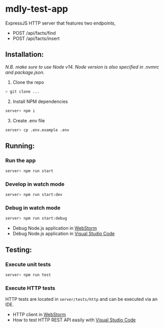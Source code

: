 # mdly-test-app
ExpressJS HTTP server that features two endpoints, 
- POST /api/facts/find
- POST /api/facts/insert

## Installation:
*N.B. make sure to use Node v14. Node version is also specified in .nvmrc and package.json*.
1. Clone the repo
```bash
> git clone ...
```
2. Install NPM dependencies
```bash
server> npm i
```
3. Create .env file
```bash
server> cp .env.example .env
```

## Running:
### Run the app
```bash
server> npm run start
```

### Develop in watch mode
```bash
server> npm run start:dev
```

### Debug in watch mode
```bash
server> npm run start:debug
```
- Debug Node.js application in [WebStorm](https://www.jetbrains.com/help/webstorm/running-and-debugging-node-js.html)
- Debug Node.js application in [Visual Studio Code](https://code.visualstudio.com/docs/nodejs/nodejs-debugging)

## Testing:
### Execute unit tests
```bash
server> npm run test
```

### Execute HTTP tests
HTTP tests are located in `server/tests/http` and can be executed via an IDE.
- HTTP client in [WebStorm](https://www.jetbrains.com/help/webstorm/http-client-in-product-code-editor.html)
- How to test HTTP REST API easily with [Visual Studio Code](https://developers.refinitiv.com/en/article-catalog/article/how-to-test-http-rest-api-easily-with-visual-studio-code---thund)
